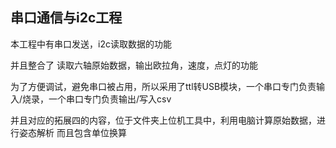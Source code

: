 ## 串口通信与i2c工程

本工程中有串口发送，i2c读取数据的功能

并且整合了 读取六轴原始数据，输出欧拉角，速度，点灯的功能

为了方便调试，避免串口被占用，所以采用了ttl转USB模块，一个串口专门负责输入/烧录，一个串口专门负责输出/写入csv



并且对应的拓展四的内容，位于文件夹上位机工具中，利用电脑计算原始数据，进行姿态解析
而且包含单位换算